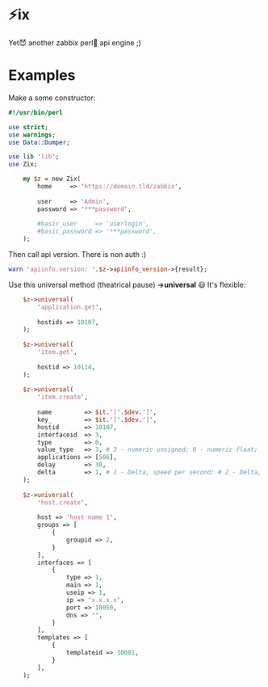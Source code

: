 # :zap:ix

Yet:smiling_imp: another zabbix perl:camel: api engine ;)

# Examples

Make a some constructor:
```perl
#!/usr/bin/perl

use strict;
use warnings;
use Data::Dumper;

use lib 'lib';
use Zix;

    my $z = new Zix(
        home     => 'https://domain.tld/zabbix',
        
        user     => 'Admin',
        password => '***password',
        
        #basic_user     => 'userlogin',
        #basic_password => '***password',
    );

```

Then call api version. There is non auth :)
```perl
warn 'apiinfo.version: '.$z->apiinfo_version->{result};
```

Use this universal method (theatrical pause) **->universal** :smiley: It's flexible:
```perl
    $z->universal(
        'application.get',
        
        hostids => 10107,
    );
    
    $z->universal(
        'item.get',
        
        hostid => 10114,
    );
    
    $z->universal(
        'item.create',
        
        name         => $it.'['.$dev.']',
        key_         => $it.'['.$dev.']',
        hostid       => 10107,
        interfaceid  => 3,
        type         => 0,
        value_type   => 3, # 3 - numeric unsigned; 0 - numeric float;
        applications => [506],
        delay        => 30,
        delta        => 1, # 1 - Delta, speed per second; # 2 - Delta, simple change.
    );
    
    $z->universal(
        'host.create',
        
        host => 'host name 1',
        groups => [
            {
                groupid => 2,
            }
        ],
        interfaces => [
            {
                type => 1,
                main => 1,
                useip => 1,
                ip => 'x.x.x.x',
                port => 10050,
                dns => '',
            }
        ],
        templates => [
            {
                templateid => 10001,
            }
        ],
    );
```
